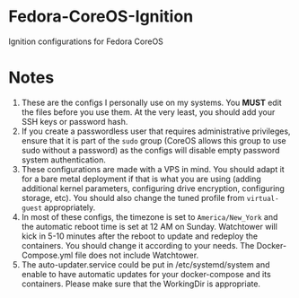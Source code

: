 # Fedora-CoreOS-Ignition
Ignition configurations for Fedora CoreOS<br />

# Notes
1. These are the configs I personally use on my systems. You **MUST** edit the files before you use them. At the very least, you should add your SSH keys or password hash.<br />
2. If you create a passwordless user that requires administrative privileges, ensure that it is part of the `sudo` group (CoreOS allows this group to use sudo without a password) as the configs will disable empty password system authentication.
3. These configurations are made with a VPS in mind. You should adapt it for a bare metal deployment if that is what you are using (adding additional kernel parameters, configuring drive encryption, configuring storage, etc). You should also change the tuned profile from `virtual-guest` appropriately.
4. In most of these configs, the timezone is set to `America/New_York` and the automatic reboot time is set at 12 AM on Sunday. Watchtower will kick in 5-10 minutes after the reboot to update and redeploy the containers. You should change it according to your needs. The Docker-Compose.yml file does not include Watchtower.
5. The auto-updater.service could be put in /etc/systemd/system and enable to have automatic updates for your docker-compose and its containers. Please make sure that the WorkingDir is appropriate.
